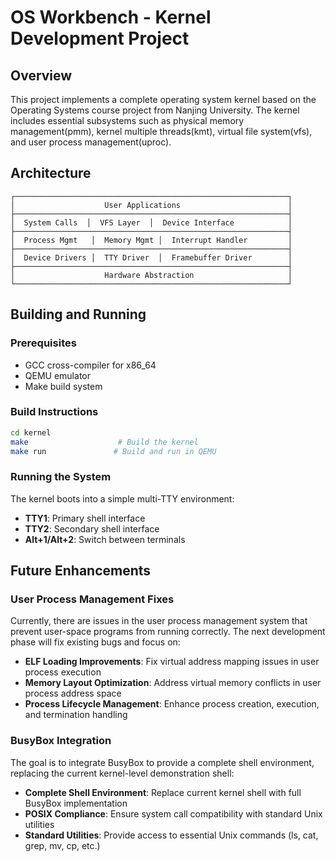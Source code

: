 # OS Workbench - Kernel Development Project

## Overview

This project implements a complete operating system kernel based on the Operating Systems course project from Nanjing University. The kernel includes essential subsystems such as physical memory management(pmm), kernel multiple threads(kmt), virtual file system(vfs), and user process management(uproc).

## Architecture

```
┌─────────────────────────────────────────────────────────────┐
│                    User Applications                        │
├─────────────────────────────────────────────────────────────┤
│  System Calls  │  VFS Layer  │  Device Interface            │
├─────────────────────────────────────────────────────────────┤
│  Process Mgmt   │  Memory Mgmt │  Interrupt Handler         │
├─────────────────────────────────────────────────────────────┤
│  Device Drivers │  TTY Driver  │  Framebuffer Driver        │
├─────────────────────────────────────────────────────────────┤
│                    Hardware Abstraction                     │
└─────────────────────────────────────────────────────────────┘
```

## Building and Running

### Prerequisites
- GCC cross-compiler for x86_64
- QEMU emulator
- Make build system

### Build Instructions
```bash
cd kernel
make                    # Build the kernel
make run               # Build and run in QEMU
```

### Running the System
The kernel boots into a simple multi-TTY environment:
- **TTY1**: Primary shell interface
- **TTY2**: Secondary shell interface
- **Alt+1/Alt+2**: Switch between terminals


## Future Enhancements

### User Process Management Fixes
Currently, there are issues in the user process management system that prevent user-space programs from running correctly. The next development phase will fix existing bugs and focus on:

- **ELF Loading Improvements**: Fix virtual address mapping issues in user process execution
- **Memory Layout Optimization**: Address virtual memory conflicts in user process address space
- **Process Lifecycle Management**: Enhance process creation, execution, and termination handling

### BusyBox Integration
The goal is to integrate BusyBox to provide a complete shell environment, replacing the current kernel-level demonstration shell:

- **Complete Shell Environment**: Replace current kernel shell with full BusyBox implementation
- **POSIX Compliance**: Ensure system call compatibility with standard Unix utilities
- **Standard Utilities**: Provide access to essential Unix commands (ls, cat, grep, mv, cp, etc.)
